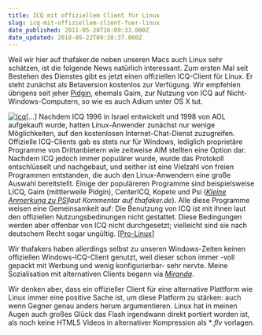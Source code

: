```yaml
---
title: ICQ mit offiziellem Client für Linux
slug: icq-mit-offiziellem-client-fuer-linux
date_published: 2011-05-28T16:09:31.000Z
date_updated: 2018-08-22T09:38:37.000Z
---
```


Weil wir hier auf thafaker.de neben unseren Macs auch Linux sehr schätzen, ist die folgende News natürlich interessant. Zum ersten Mal seit Bestehen des Dienstes gibt es jetzt einen offiziellen ICQ-Client für Linux. Er steht zunächst als Betaversion kostenlos zur Verfügung. Wir empfehlen übrigens seit jeher [Pidgin](http://www.pidgin.im/), ehemals Gaim, zur Nutzung von ICQ auf Nicht-Windows-Computern, so wie es auch Adium unter OS X tut.

[![icq](//picdump.thafaker.de/2011/05/icq-150x150.jpg)](http://picdump.thafaker.de/2011/05/icq.jpg)[...] Nachdem ICQ 1996 in Israel entwickelt und 1998 von AOL aufgekauft wurde, hatten Linux-Anwender zunächst nur wenige Möglichkeiten, auf den kostenlosen Internet-Chat-Dienst zuzugreifen. Offizielle ICQ-Clients gab es stets nur für Windows, lediglich proprietäre Programme von Drittanbietern wie zeitweise AIM stellten eine Option dar. Nachdem ICQ jedoch immer populärer wurde, wurde das Protokoll entschlüsselt und nachgebaut, und seither ist eine Vielzahl von freien Programmen entstanden, die auch den Linux-Anwendern eine große Auswahl bereitstellt. Einige der populäreren Programme sind beispielsweise LICQ, Gaim (mittlerweile Pidgin), CenterICQ, Kopete und Psi ([*Kleine Anmerkung zu PSI*](__GHOST_URL__/icq-mit-offiziellem-client-fuer-linux/#comment-38796)*laut Kommentar auf thafaker.de*). Alle diese Programme weisen eine Gemeinsamkeit auf: Die Benutzung von ICQ ist mit ihnen laut den offiziellen Nutzungsbedinungen nicht gestattet. Diese Bedingungen werden aber offenbar von ICQ nicht durchgesetzt; vielleicht sind sie nach deutschem Recht sogar ungültig. [[Pro-Linux](http://www.pro-linux.de/news/1/17096/neuer-offizieller-icq-client-fuer-linux.html)]

Wir thafakers haben allerdings selbst zu unseren Windows-Zeiten keinen offiziellen Windows-ICQ-Client genutzt, weil dieser schon immer -voll gepackt mit Werbung und wenig konfigurierbar- sehr nervte. Meine Sozialisation mit alternativen Clients begann via *[Miranda](http://www.miranda-im.org/)*.

Wir denken aber, dass ein offizieller Client für eine alternative Plattform wie Linux immer eine positive Sache ist, um diese Platform zu stärken: auch wenn Gegner genau anders herum argumentieren. Linux hat in meinen Augen auch großes Glück das Flash irgendwann direkt portiert worden ist, als noch keine HTML5 Videos in alternativer Kompression als **.flv* vorlagen.

